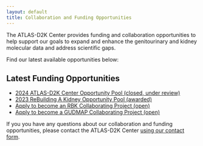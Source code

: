 ```yaml
---
layout: default
title: Collaboration and Funding Opportunities
---
```


The ATLAS-D2K Center provides funding and collaboration opportunities to help support our goals to expand and enhance the genitourinary and kidney molecular data and address scientific gaps.

Find our latest available opportunities below:

## Latest Funding Opportunities
- [2024 ATLAS-D2K Center Opportunity Pool (closed, under review)](/collaboration/op-pool/2024/)
- [2023 ReBuilding A Kidney Opportunity Pool (awarded)](/collaboration/op-pool/2023-rbk/)
- [Apply to become an RBK Collaborating Project (open)](/collaboration/rbk-collab/)
- [Apply to become a GUDMAP Collaborating Project (open)](/collaboration/gudmap-collab/)

If you you have any questions about our collaboration and funding opportunities, please contact the ATLAS-D2K Center [using our contact form](/contact/).

